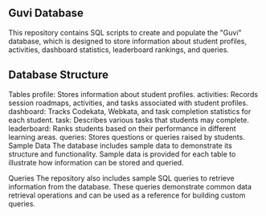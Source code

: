 ## Guvi Database
This repository contains SQL scripts to create and populate the "Guvi" database, which is designed to store information about student profiles, activities, dashboard statistics, leaderboard rankings, and queries.

## Database Structure
Tables
profile: Stores information about student profiles.
activities: Records session roadmaps, activities, and tasks associated with student profiles.
dashboard: Tracks Codekata, Webkata, and task completion statistics for each student.
task: Describes various tasks that students may complete.
leaderboard: Ranks students based on their performance in different learning areas.
queries: Stores questions or queries raised by students.
Sample Data
The database includes sample data to demonstrate its structure and functionality. Sample data is provided for each table to illustrate how information can be stored and queried.

Queries
The repository also includes sample SQL queries to retrieve information from the database. These queries demonstrate common data retrieval operations and can be used as a reference for building custom queries.


